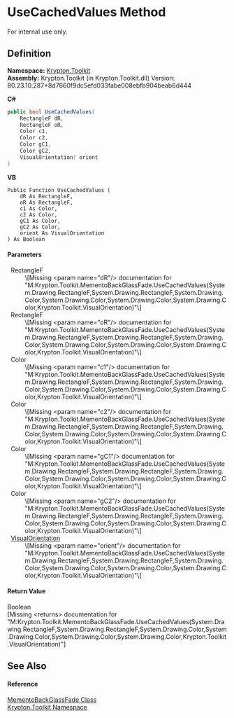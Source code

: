 # UseCachedValues Method


For internal use only.



## Definition
**Namespace:** <a href="79d2eac2-21f4-54ff-7552-b20c33c30600.md">Krypton.Toolkit</a>  
**Assembly:** Krypton.Toolkit (in Krypton.Toolkit.dll) Version: 80.23.10.287+8d7660f9dc5efd033fabe008ebfb904beab6d444

**C#**
``` C#
public bool UseCachedValues(
	RectangleF dR,
	RectangleF oR,
	Color c1,
	Color c2,
	Color gC1,
	Color gC2,
	VisualOrientation? orient
)
```
**VB**
``` VB
Public Function UseCachedValues ( 
	dR As RectangleF,
	oR As RectangleF,
	c1 As Color,
	c2 As Color,
	gC1 As Color,
	gC2 As Color,
	orient As VisualOrientation
) As Boolean
```



#### Parameters
<dl><dt>  RectangleF</dt><dd>\[Missing &lt;param name="dR"/&gt; documentation for "M:Krypton.Toolkit.MementoBackGlassFade.UseCachedValues(System.Drawing.RectangleF,System.Drawing.RectangleF,System.Drawing.Color,System.Drawing.Color,System.Drawing.Color,System.Drawing.Color,Krypton.Toolkit.VisualOrientation)"\]</dd><dt>  RectangleF</dt><dd>\[Missing &lt;param name="oR"/&gt; documentation for "M:Krypton.Toolkit.MementoBackGlassFade.UseCachedValues(System.Drawing.RectangleF,System.Drawing.RectangleF,System.Drawing.Color,System.Drawing.Color,System.Drawing.Color,System.Drawing.Color,Krypton.Toolkit.VisualOrientation)"\]</dd><dt>  Color</dt><dd>\[Missing &lt;param name="c1"/&gt; documentation for "M:Krypton.Toolkit.MementoBackGlassFade.UseCachedValues(System.Drawing.RectangleF,System.Drawing.RectangleF,System.Drawing.Color,System.Drawing.Color,System.Drawing.Color,System.Drawing.Color,Krypton.Toolkit.VisualOrientation)"\]</dd><dt>  Color</dt><dd>\[Missing &lt;param name="c2"/&gt; documentation for "M:Krypton.Toolkit.MementoBackGlassFade.UseCachedValues(System.Drawing.RectangleF,System.Drawing.RectangleF,System.Drawing.Color,System.Drawing.Color,System.Drawing.Color,System.Drawing.Color,Krypton.Toolkit.VisualOrientation)"\]</dd><dt>  Color</dt><dd>\[Missing &lt;param name="gC1"/&gt; documentation for "M:Krypton.Toolkit.MementoBackGlassFade.UseCachedValues(System.Drawing.RectangleF,System.Drawing.RectangleF,System.Drawing.Color,System.Drawing.Color,System.Drawing.Color,System.Drawing.Color,Krypton.Toolkit.VisualOrientation)"\]</dd><dt>  Color</dt><dd>\[Missing &lt;param name="gC2"/&gt; documentation for "M:Krypton.Toolkit.MementoBackGlassFade.UseCachedValues(System.Drawing.RectangleF,System.Drawing.RectangleF,System.Drawing.Color,System.Drawing.Color,System.Drawing.Color,System.Drawing.Color,Krypton.Toolkit.VisualOrientation)"\]</dd><dt>  <a href="d38051f8-c2cc-e81c-0029-02f7ad46f2fa.md">VisualOrientation</a></dt><dd>\[Missing &lt;param name="orient"/&gt; documentation for "M:Krypton.Toolkit.MementoBackGlassFade.UseCachedValues(System.Drawing.RectangleF,System.Drawing.RectangleF,System.Drawing.Color,System.Drawing.Color,System.Drawing.Color,System.Drawing.Color,Krypton.Toolkit.VisualOrientation)"\]</dd></dl>

#### Return Value
Boolean  
\[Missing &lt;returns&gt; documentation for "M:Krypton.Toolkit.MementoBackGlassFade.UseCachedValues(System.Drawing.RectangleF,System.Drawing.RectangleF,System.Drawing.Color,System.Drawing.Color,System.Drawing.Color,System.Drawing.Color,Krypton.Toolkit.VisualOrientation)"\]

## See Also


#### Reference
<a href="149760a8-9469-58da-884e-50bc26e44609.md">MementoBackGlassFade Class</a>  
<a href="79d2eac2-21f4-54ff-7552-b20c33c30600.md">Krypton.Toolkit Namespace</a>  
